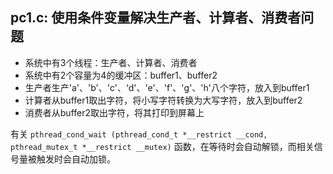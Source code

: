 ## pc1.c: 使用条件变量解决生产者、计算者、消费者问题

- 系统中有3个线程：生产者、计算者、消费者
- 系统中有2个容量为4的缓冲区：buffer1、buffer2
- 生产者生产'a'、'b'、'c'、‘d'、'e'、'f'、'g'、'h'八个字符，放入到buffer1
- 计算者从buffer1取出字符，将小写字符转换为大写字符，放入到buffer2
- 消费者从buffer2取出字符，将其打印到屏幕上



有关 `pthread_cond_wait (pthread_cond_t *__restrict __cond, pthread_mutex_t *__restrict __mutex)` 函数，在等待时会自动解锁，而相关信号量被触发时会自动加锁。